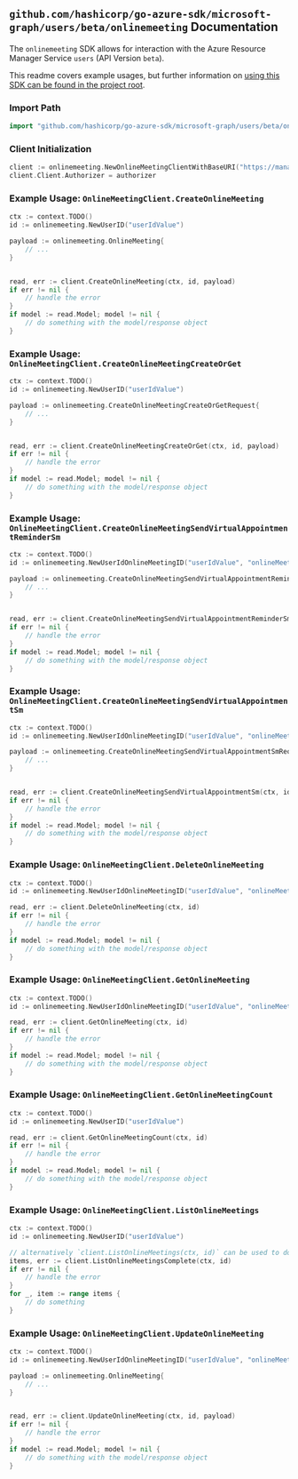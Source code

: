 
## `github.com/hashicorp/go-azure-sdk/microsoft-graph/users/beta/onlinemeeting` Documentation

The `onlinemeeting` SDK allows for interaction with the Azure Resource Manager Service `users` (API Version `beta`).

This readme covers example usages, but further information on [using this SDK can be found in the project root](https://github.com/hashicorp/go-azure-sdk/tree/main/docs).

### Import Path

```go
import "github.com/hashicorp/go-azure-sdk/microsoft-graph/users/beta/onlinemeeting"
```


### Client Initialization

```go
client := onlinemeeting.NewOnlineMeetingClientWithBaseURI("https://management.azure.com")
client.Client.Authorizer = authorizer
```


### Example Usage: `OnlineMeetingClient.CreateOnlineMeeting`

```go
ctx := context.TODO()
id := onlinemeeting.NewUserID("userIdValue")

payload := onlinemeeting.OnlineMeeting{
	// ...
}


read, err := client.CreateOnlineMeeting(ctx, id, payload)
if err != nil {
	// handle the error
}
if model := read.Model; model != nil {
	// do something with the model/response object
}
```


### Example Usage: `OnlineMeetingClient.CreateOnlineMeetingCreateOrGet`

```go
ctx := context.TODO()
id := onlinemeeting.NewUserID("userIdValue")

payload := onlinemeeting.CreateOnlineMeetingCreateOrGetRequest{
	// ...
}


read, err := client.CreateOnlineMeetingCreateOrGet(ctx, id, payload)
if err != nil {
	// handle the error
}
if model := read.Model; model != nil {
	// do something with the model/response object
}
```


### Example Usage: `OnlineMeetingClient.CreateOnlineMeetingSendVirtualAppointmentReminderSm`

```go
ctx := context.TODO()
id := onlinemeeting.NewUserIdOnlineMeetingID("userIdValue", "onlineMeetingIdValue")

payload := onlinemeeting.CreateOnlineMeetingSendVirtualAppointmentReminderSmRequest{
	// ...
}


read, err := client.CreateOnlineMeetingSendVirtualAppointmentReminderSm(ctx, id, payload)
if err != nil {
	// handle the error
}
if model := read.Model; model != nil {
	// do something with the model/response object
}
```


### Example Usage: `OnlineMeetingClient.CreateOnlineMeetingSendVirtualAppointmentSm`

```go
ctx := context.TODO()
id := onlinemeeting.NewUserIdOnlineMeetingID("userIdValue", "onlineMeetingIdValue")

payload := onlinemeeting.CreateOnlineMeetingSendVirtualAppointmentSmRequest{
	// ...
}


read, err := client.CreateOnlineMeetingSendVirtualAppointmentSm(ctx, id, payload)
if err != nil {
	// handle the error
}
if model := read.Model; model != nil {
	// do something with the model/response object
}
```


### Example Usage: `OnlineMeetingClient.DeleteOnlineMeeting`

```go
ctx := context.TODO()
id := onlinemeeting.NewUserIdOnlineMeetingID("userIdValue", "onlineMeetingIdValue")

read, err := client.DeleteOnlineMeeting(ctx, id)
if err != nil {
	// handle the error
}
if model := read.Model; model != nil {
	// do something with the model/response object
}
```


### Example Usage: `OnlineMeetingClient.GetOnlineMeeting`

```go
ctx := context.TODO()
id := onlinemeeting.NewUserIdOnlineMeetingID("userIdValue", "onlineMeetingIdValue")

read, err := client.GetOnlineMeeting(ctx, id)
if err != nil {
	// handle the error
}
if model := read.Model; model != nil {
	// do something with the model/response object
}
```


### Example Usage: `OnlineMeetingClient.GetOnlineMeetingCount`

```go
ctx := context.TODO()
id := onlinemeeting.NewUserID("userIdValue")

read, err := client.GetOnlineMeetingCount(ctx, id)
if err != nil {
	// handle the error
}
if model := read.Model; model != nil {
	// do something with the model/response object
}
```


### Example Usage: `OnlineMeetingClient.ListOnlineMeetings`

```go
ctx := context.TODO()
id := onlinemeeting.NewUserID("userIdValue")

// alternatively `client.ListOnlineMeetings(ctx, id)` can be used to do batched pagination
items, err := client.ListOnlineMeetingsComplete(ctx, id)
if err != nil {
	// handle the error
}
for _, item := range items {
	// do something
}
```


### Example Usage: `OnlineMeetingClient.UpdateOnlineMeeting`

```go
ctx := context.TODO()
id := onlinemeeting.NewUserIdOnlineMeetingID("userIdValue", "onlineMeetingIdValue")

payload := onlinemeeting.OnlineMeeting{
	// ...
}


read, err := client.UpdateOnlineMeeting(ctx, id, payload)
if err != nil {
	// handle the error
}
if model := read.Model; model != nil {
	// do something with the model/response object
}
```
